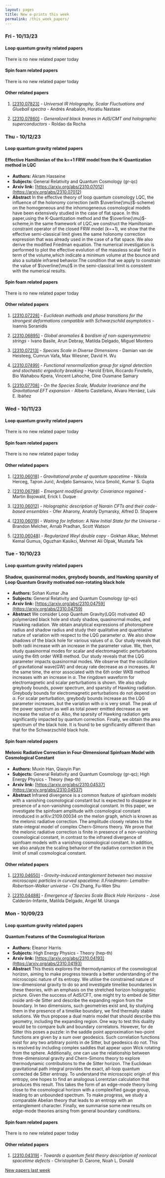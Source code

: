 ```yaml
---
layout: pages
title: New e-prints this week
permalink: /this_week_papers/
---
```




### Fri - 10/13/23

#### Loop quantum gravity related papers

There is no new related paper today 

#### Spin foam related papers

There is no new related paper today 



#### Other related papers

1. [[2310.07823]](https://arxiv.org/abs/2310.07823) - *Universal IR Holography, Scalar Fluctuations and Glueball spectra* - Andrés Anabalón, Horatiu Nastase

1. [[2310.07860]](https://arxiv.org/abs/2310.07860) - *Generalized black branes in AdS/CMT and holographic superconductors* - Roldao da Rocha



### Thu - 10/12/23

#### Loop quantum gravity related papers

#### **Effective Hamiltonian of the k=+1 FRW model from the K-Quantization  method in LQC**
 - **Authors:** Akram Hasseine
 - **Subjects:** General Relativity and Quantum Cosmology (gr-qc)
 - **Arxiv link:** [https://arxiv.org/abs/2310.07012](https://arxiv.org/abs/2310.07012)
 - **Abstract**
 In the effective theory of loop quantum cosmology LQC, the influence of the holonomy correction (with $\overline{\mu}$-scheme) on the homogeneous and the inhomogeneous cosmological models have been extensively studied in the case of flat space. In this paper,using the K-Quantization method and the $\overline{\mu}$-scheme,in the same framework of LQC,we construct the Hamiltonian constraint operator of the closed FRW model (k=+1), we show that the effective semi-classical limit gives the same holonomy correction expression that was already used in the case of a flat space. We also derive the modified Friedman equation. The numerical investigation is performed to plot the effective evolution of the massless scalar field in term of the volume,which indicate a minimum volume at the bounce and also a suitable infrared behavior.The condition that we apply to constrain the value of $\overline{\mu}$ in the semi-classical limit is consistent with the numerical results. 

#### Spin foam related papers

There is no new related paper today 



#### Other related papers

1. [[2310.07228]](https://arxiv.org/abs/2310.07228) - *Euclidean methods and phase transitions for the strongest deformations  compatible with Schwarzschild asymptotics* - Ioannis Soranidis

1. [[2310.06895]](https://arxiv.org/abs/2310.06895) - *Global anomalies & bordism of non-supersymmetric strings* - Ivano Basile, Arun Debray, Matilda Delgado, Miguel Montero

1. [[2310.07213]](https://arxiv.org/abs/2310.07213) - *Species Scale in Diverse Dimensions* - Damian van de Heisteeg, Cumrun Vafa, Max Wiesner, David H. Wu

1. [[2310.07499]](https://arxiv.org/abs/2310.07499) - *Functional renormalization group for signal detection and stochastic  ergodicity breaking* - Harold Erbin, Riccardo Finotello, Bio Wahabou Kpera, Vincent Lahoche, Dine Ousmane Samary

1. [[2310.07708]](https://arxiv.org/abs/2310.07708) - *On the Species Scale, Modular Invariance and the Gravitational EFT  expansion* - Alberto Castellano, Alvaro Herráez, Luis E. Ibáñez



### Wed - 10/11/23

#### Loop quantum gravity related papers

There is no new related paper today 

#### Spin foam related papers

There is no new related paper today 



#### Other related papers

1. [[2310.06018]](https://arxiv.org/abs/2310.06018) - *Gravitational probe of quantum spacetime* - Nikola Herceg, Tajron Jurić, Andjelo Samsarov, Ivica Smolić, Kumar S. Gupta

1. [[2310.06798]](https://arxiv.org/abs/2310.06798) - *Emergent modified gravity: Covariance regained* - Martin Bojowald, Erick I. Duque

1. [[2310.06012]](https://arxiv.org/abs/2310.06012) - *Holographic description of Narain CFTs and their code-based ensembles* - Ofer Aharony, Anatoly Dymarsky, Alfred D. Shapere

1. [[2310.06019]](https://arxiv.org/abs/2310.06019) - *Waiting for Inflation: A New Initial State for the Universe* - Brandon Melcher, Arnab Pradhan, Scott Watson

1. [[2310.06048]](https://arxiv.org/abs/2310.06048) - *Regularized Weyl double copy* - Gokhan Alkac, Mehmet Kemal Gumus, Oguzhan Kasikci, Mehmet Ali Olpak, Mustafa Tek



### Tue - 10/10/23

#### Loop quantum gravity related papers

#### **Shadow, quasinormal modes, greybody bounds, and Hawking sparsity of Loop  Quantum Gravity motivated non-rotating black hole**
 - **Authors:** Sohan Kumar Jha
 - **Subjects:** General Relativity and Quantum Cosmology (gr-qc)
 - **Arxiv link:** [https://arxiv.org/abs/2310.04759](https://arxiv.org/abs/2310.04759)
 - **Abstract**
 We consider Loop Quantum Gravity(LQG) motivated $4D$ polymerized black hole and study shadow, quasinormal modes, and Hawking radiation. We obtain analytical expressions of photonsphere radius and shadow radius and study their qualitative and quantitative nature of variation with respect to the LQG parameter $\alpha$. We also show shadows of the black hole for various values of $\alpha$. Our study reveals that both radii increase with an increase in the parameter value. We, then, study quasinormal modes for scalar and electromagnetic perturbations using the $6th$ order WKB method. Our study reveals that the LQG parameter impacts quasinormal modes. We observe that the oscillation of gravitational wave(GW) and decay rate decrease as $\alpha$ increases. At the same time, the error associated with the $6th$ order WKB method increases with an increase in $\alpha$. The ringdown waveform for electromagnetic and scalar perturbations is shown. We also study greybody bounds, power spectrum, and sparsity of Hawking radiation. Greybody bounds for electromagnetic perturbations do not depend on $\alpha$. For scalar perturbation, greybody bounds increase as the LQG parameter increases, but the variation with $\alpha$ is very small. The peak of the power spectrum as well as total power emitted decrease as we increase the value of $\alpha$. Also, the sparsity of Hawking radiation gets significantly impacted by quantum correction. Finally, we obtain the area spectrum of the black hole. It is found to be significantly different than that for the Schwarzschild black hole. 

#### Spin foam related papers

#### **Melonic Radiative Correction in Four-Dimensional Spinfoam Model with  Cosmological Constant**
 - **Authors:** Muxin Han, Qiaoyin Pan
 - **Subjects:** General Relativity and Quantum Cosmology (gr-qc); High Energy Physics - Theory (hep-th)
 - **Arxiv link:** [https://arxiv.org/abs/2310.04537](https://arxiv.org/abs/2310.04537)
 - **Abstract**
 Infrared divergence is a common feature of spinfoam models with a vanishing cosmological constant but is expected to disappear in presence of a non-vanishing cosmological constant. In this paper, we investigate the spinfoam amplitude with cosmological constant introduced in arXiv:2109.00034 on the melon graph, which is known as the melonic radiative correction. The amplitude closely relates to the state-integral model of complex Chern-Simons theory. We prove that the melonic radiative correction is finite in presence of a non-vanishing cosmological constant, in contrast to the infrared divergence of spinfoam models with a vanishing cosmological constant. In addition, we also analyze the scaling behavior of the radiative correction in the limit of small cosmological constant. 



#### Other related papers

1. [[2310.04650]](https://arxiv.org/abs/2310.04650) - *Gravity-induced entanglement between two massive microscopic particles  in curved spacetime: II.Friedmann- Lemaître-Robertson-Walker universe* - Chi Zhang, Fu-Wen Shu

1. [[2310.04488]](https://arxiv.org/abs/2310.04488) - *Emergence of Species Scale Black Hole Horizons* - José Calderón-Infante, Matilda Delgado, Angel M. Uranga



### Mon - 10/09/23

#### Loop quantum gravity related papers

#### **Quantum Features of the Cosmological Horizon**
 - **Authors:** Eleanor Harris
 - **Subjects:** High Energy Physics - Theory (hep-th)
 - **Arxiv link:** [https://arxiv.org/abs/2310.04193](https://arxiv.org/abs/2310.04193)
 - **Abstract**
 This thesis explores the thermodynamics of the cosmological horizon, aiming to make progress towards a better understanding of the microscopic nature of its entropy. We utilise the constrained nature of low-dimensional gravity to do so and investigate timelike boundaries in these theories, with an emphasis on the stretched horizon holographic picture. Given the success of AdS/CFT, one might try to embed de Sitter inside anti-de Sitter and describe the expanding region from the boundary. In two dimensions, such geometries exist and, by studying them in the presence of a timelike boundary, we find thermally stable solutions. We thus propose a dual matrix model that should describe this geometry, including the expanding region. One way to test this duality would be to compare bulk and boundary correlators. However, for de Sitter this poses a puzzle: in the saddle point approximation two-point functions are given by a sum over geodesics. Such correlation functions exist for any two arbitrary points in de Sitter, but geodesics do not. This is resolved by including complex saddles that appear upon Wick rotating from the sphere. Additionally, one can use the relationship between three-dimensional gravity and Chern-Simons theory to explore thermodynamic contributions to the de Sitter horizon. The Euclidean gravitational path integral provides the exact, all-loop quantum corrected de Sitter entropy. To understand the microscopic origin of this entropy, one hopes to find an analogous Lorentzian calculation that produces this result. This takes the form of an edge-mode theory living close to the cosmological horizon with a complexified gauge group, leading to an unbounded spectrum. To make progress, we study a comparable Abelian theory that leads to an entropy with an entanglement character. Finally, we summarise some new results on edge-mode theories arising from general boundary conditions. 

#### Spin foam related papers

There is no new related paper today 



#### Other related papers

1. [[2310.04319]](https://arxiv.org/abs/2310.04319) - *Towards a quantum field theory description of nonlocal spacetime defects* - Christopher D. Carone, Noah L. Donald






[New papers last week]({{site.url}}/archived/weekly/pre-prints/2023/10/09/archived_weekly_papers.html)